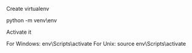 Create virtualenv

python -m venv\env

Activate it

For Windows: env\Scripts\activate
For Unix:    source env\Scripts\activate

